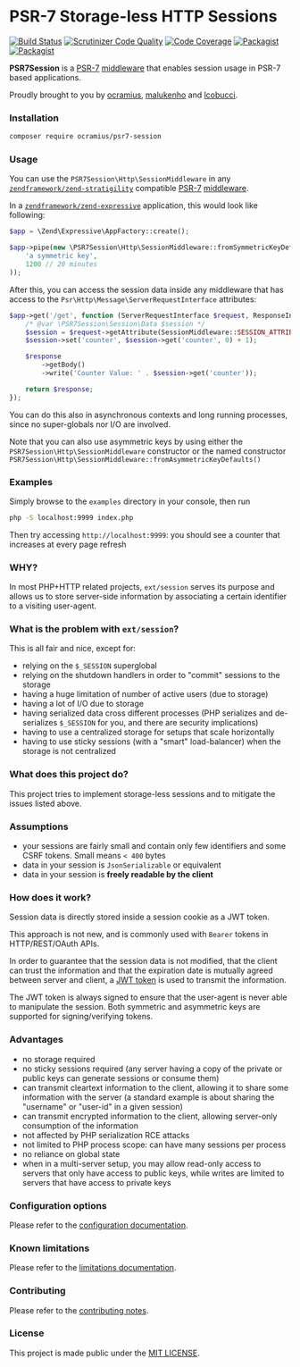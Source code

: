# PSR-7 Storage-less HTTP Sessions

[![Build Status](https://travis-ci.org/Ocramius/PSR7Session.svg)](https://travis-ci.org/Ocramius/PSR7Session)
[![Scrutinizer Code Quality](https://scrutinizer-ci.com/g/Ocramius/PSR7Session/badges/quality-score.png?b=master)](https://scrutinizer-ci.com/g/Ocramius/PSR7Session/?branch=master)
[![Code Coverage](https://scrutinizer-ci.com/g/Ocramius/PSR7Session/badges/coverage.png?b=master)](https://scrutinizer-ci.com/g/Ocramius/PSR7Session/?branch=master)
[![Packagist](https://img.shields.io/packagist/v/ocramius/psr7-session.svg)](https://packagist.org/packages/ocramius/psr7-session)
[![Packagist](https://img.shields.io/packagist/vpre/ocramius/psr7-session.svg)](https://packagist.org/packages/ocramius/psr7-session)

**PSR7Session** is a [PSR-7](http://www.php-fig.org/psr/psr-7/)
[middleware](https://mwop.net/blog/2015-01-08-on-http-middleware-and-psr-7.html) that enables
session usage in PSR-7 based applications.

Proudly brought to you by [ocramius](https://github.com/Ocramius), [malukenho](https://github.com/malukenho) and [lcobucci](https://github.com/lcobucci).

### Installation

```sh
composer require ocramius/psr7-session
```

### Usage

You can use the `PSR7Session\Http\SessionMiddleware` in any 
[`zendframework/zend-stratigility`](https://github.com/zendframework/zend-stratigility)
compatible [PSR-7](http://www.php-fig.org/psr/psr-7/)
[middleware](https://github.com/zendframework/zend-stratigility/blob/1.1.2/src/MiddlewareInterface.php).

In a [`zendframework/zend-expressive`](https://github.com/zendframework/zend-expressive)
application, this would look like following:

```php
$app = \Zend\Expressive\AppFactory::create();

$app->pipe(new \PSR7Session\Http\SessionMiddleware::fromSymmetricKeyDefaults(
    'a symmetric key',
    1200 // 20 minutes
));
```

After this, you can access the session data inside any middleware that
has access to the `Psr\Http\Message\ServerRequestInterface` attributes:

```php
$app->get('/get', function (ServerRequestInterface $request, ResponseInterface $response) : ResponseInterface {
    /* @var \PSR7Session\Session\Data $session */
    $session = $request->getAttribute(SessionMiddleware::SESSION_ATTRIBUTE);
    $session->set('counter', $session->get('counter', 0) + 1);

    $response
        ->getBody()
        ->write('Counter Value: ' . $session->get('counter'));

    return $response;
});
```

You can do this also in asynchronous contexts and long running processes,
since no super-globals nor I/O are involved.

Note that you can also use asymmetric keys by using either the
`PSR7Session\Http\SessionMiddleware` constructor or the named
constructor `PSR7Session\Http\SessionMiddleware::fromAsymmetricKeyDefaults()`

### Examples

Simply browse to the `examples` directory in your console, then run

```sh
php -S localhost:9999 index.php
```

Then try accessing `http://localhost:9999`: you should see a counter
that increases at every page refresh

### WHY?

In most PHP+HTTP related projects, `ext/session` serves its purpose and
allows us to store server-side information by associating a certain
identifier to a visiting user-agent.

### What is the problem with `ext/session`?

This is all fair and nice, except for:

 * relying on the `$_SESSION` superglobal
 * relying on the shutdown handlers in order to "commit" sessions to the 
   storage
 * having a huge limitation of number of active users (due to storage)
 * having a lot of I/O due to storage
 * having serialized data cross different processes (PHP serializes and
   de-serializes `$_SESSION` for you, and there are security implications)
 * having to use a centralized storage for setups that scale horizontally
 * having to use sticky sessions (with a "smart" load-balancer) when the
   storage is not centralized

### What does this project do?

This project tries to implement storage-less sessions and to mitigate the
issues listed above.

### Assumptions

 * your sessions are fairly small and contain only few identifiers and
   some CSRF tokens. Small means `< 400` bytes
 * data in your session is `JsonSerializable` or equivalent
 * data in your session is **freely readable by the client**

### How does it work?

Session data is directly stored inside a session cookie as a JWT token.

This approach is not new, and is commonly used with `Bearer` tokens in
HTTP/REST/OAuth APIs.

In order to guarantee that the session data is not modified, that the
client can trust the information and that the expiration date is
mutually agreed between server and client, a [JWT token](https://tools.ietf.org/html/rfc7519)
is used to transmit the information.

The JWT token is always signed to ensure that the user-agent is never
able to manipulate the session.
Both symmetric and asymmetric keys are supported for signing/verifying
tokens.

### Advantages

 * no storage required
 * no sticky sessions required (any server having a copy of the private or 
   public keys can generate sessions or consume them)
 * can transmit cleartext information to the client, allowing it to share
   some information with the server (a standard example is about sharing the
   "username" or "user-id" in a given session)
 * can transmit encrypted information to the client, allowing server-only
   consumption of the information
 * not affected by PHP serialization RCE attacks
 * not limited to PHP process scope: can have many sessions per process
 * no reliance on global state
 * when in a multi-server setup, you may allow read-only access to servers
   that only have access to public keys, while writes are limited to
   servers that have access to private keys

### Configuration options

Please refer to the [configuration documentation](docs/configuration.md).

### Known limitations

Please refer to the [limitations documentation](docs/limitations.md).

### Contributing

Please refer to the [contributing notes](CONTRIBUTING.md).

### License

This project is made public under the [MIT LICENSE](LICENSE).
